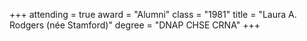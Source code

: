 +++
attending  = true
award      = "Alumni"
class      = "1981"
title      = "Laura A. Rodgers (née Stamford)"
degree     = "DNAP CHSE CRNA"
+++
